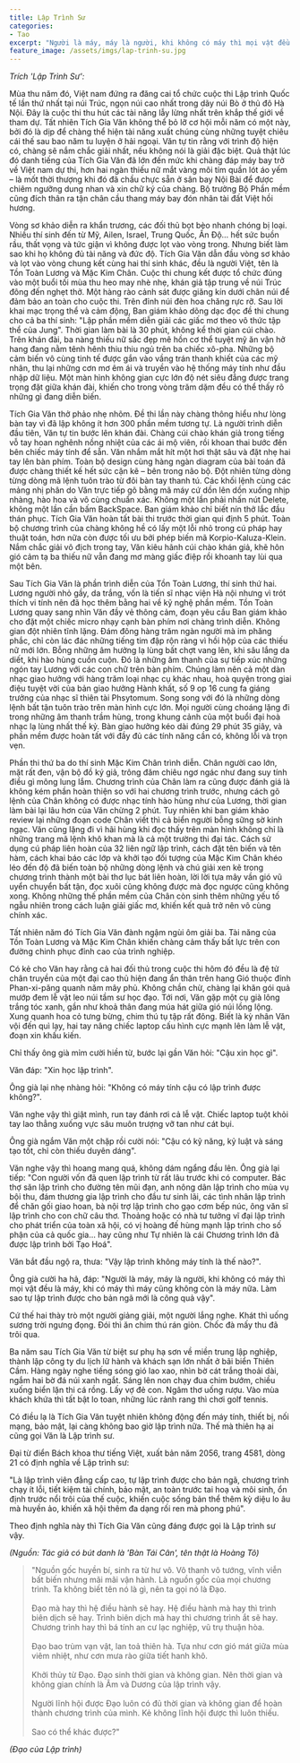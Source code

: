 ```yaml
---
title: Lập Trình Sư
categories:
- Tao
excerpt: "Người là máy, máy là người, khi không có máy thì mọi vật đều là máy, khi có máy thì máy cũng không còn là máy nữa. Làm sao tự lập trình được cho bản ngã mới là công quả vậy."
feature_image: /assets/imgs/lap-trinh-su.jpg
---
```


_Trích 'Lập Trình Sư':_

Mùa thu năm đó, Việt nam đứng ra đăng cai tổ chức cuộc thi Lập trình Quốc tế lần thứ nhất tại núi Trúc, ngọn núi cao nhất trong dãy núi Bò ở thủ đô Hà Nội. Đây là cuộc thi thu hút các tài năng lẫy lừng nhất trên khắp thế giới về tham dự. Tất nhiên Tích Gia Văn không thể bỏ lỡ cơ hội mỗi năm có một này, bởi đó là dịp để chàng thể hiện tài năng xuất chúng cùng những tuyệt chiêu cái thế sau bao năm tu luyện ở hải ngoại. Văn tự tin rằng với trình độ hiện có, chàng sẽ nắm chắc giải nhất, nếu không nói là giải đặc biệt. Quả thật lúc đó danh tiếng của Tích Gia Văn đã lớn đến mức khi chàng đáp máy bay trở về Việt nam dự thi, hơn hai ngàn thiếu nữ mắt vàng môi tím quần lót áo yếm – là mốt thời thượng khi đó đã chầu chực sẵn ở sân bay Nội Bài để được chiêm ngưỡng dung nhan và xin chữ ký của chàng. Bộ trưởng Bộ Phần mềm cũng đích thân ra tận chân cầu thang máy bay đón nhân tài đất Việt hồi hương.

Vòng sơ khảo diễn ra khẩn trương, các đối thủ bọt bèo nhanh chóng bị loại. Nhiều thí sinh đến từ Mỹ, Ailen, Israel, Trung Quốc, Ấn Độ… hết sức buồn rầu, thất vọng và tức giận vì không được lọt vào vòng trong. Nhưng biết làm sao khi họ không đủ tài năng và đức độ. Tích Gia Văn dẫn đầu vòng sơ khảo và lọt vào vòng chung kết cùng hai thí sinh khác, đều là người Việt, tên là Tồn Toàn Lương và Mặc Kim Chân. Cuộc thi chung kết được tổ chức đúng vào một buổi tối mùa thu heo may nhè nhẹ, khán giả tập trung về núi Trúc đông đến nghẹt thở. Một hàng rào cảnh sát được giăng kín dưới chân núi để đảm bảo an toàn cho cuộc thi. Trên đỉnh núi đèn hoa chăng rực rỡ. Sau lời khai mạc trọng thể và cảm động, Ban giám khảo dõng dạc đọc đề thi chung cho cả ba thí sinh: "Lập phần mềm diễn giải các giấc mơ theo vô thức tập thể của Jung". Thời gian làm bài là 30 phút, không kể thời gian cúi chào. Trên khán đài, ba nàng thiếu nữ sắc đẹp mê hồn cơ thể tuyệt mỹ ăn vận hở hang đang nằm tênh hênh thiu thiu ngủ trên ba chiếc xô-pha. Những bộ cảm biến vô cùng tinh tế được gắn vào vầng trán thanh khiết của các mỹ nhân, thu lại những cơn mơ êm ái và truyền vào hệ thống máy tính như đầu nhập dữ liệu. Một màn hình không gian cực lớn độ nét siêu đẳng được trang trọng đặt giữa khán đài, khiến cho trong vòng trăm dặm đều có thể thấy rõ những gì đang diễn biến.

Tích Gia Văn thở phảo nhẹ nhõm. Đề thi lần này chàng thông hiểu như lòng bàn tay vì đã lập không ít hơn 300 phần mềm tương tự. Là người trình diễn đầu tiên, Văn tự tin bước lên khán đài. Chàng cúi chào khán giả trong tiếng vỗ tay hoan nghênh nồng nhiệt của các ái mộ viên, rồi khoan thai bước đến bên chiếc máy tính để sẵn. Văn nhắm mắt hít một hơi thật sâu và đặt nhẹ hai tay lên bàn phím. Toàn bộ design cùng hàng ngàn diagram của bài toán đã được chàng thiết kế hết sức cặn kẽ – bên trong não bộ. Đột nhiên từng dòng từng dòng mã lệnh tuôn trào từ đôi bàn tay thanh tú. Các khối lệnh cùng các mảng nhị phân do Văn trực tiếp gõ bằng mã máy cứ dồn lên dồn xuống nhịp nhàng, hào hoa và vô cùng chuẩn xác. Không một lần phải nhấn nút Delete, không một lần cần bấm BackSpace. Ban giám khảo chỉ biết nín thở lắc đầu thán phục. Tích Gia Văn hoàn tất bài thi trước thời gian qui định 5 phút. Toàn bộ chương trình của chàng không hề có lấy một lỗi nhỏ trong cú pháp hay thuật toán, hơn nữa còn được tối ưu bởi phép biến mã Korpio-Kaluza-Klein. Nắm chắc giải vô địch trong tay, Văn kiêu hãnh cúi chào khán giả, khẽ hôn gió cảm tạ ba thiếu nữ vẫn đang mơ màng giấc điệp rồi khoanh tay lùi qua một bên.

Sau Tích Gia Văn là phần trình diễn của Tồn Toàn Lương, thí sinh thứ hai. Lương người nhỏ gầy, da trắng, vốn là tiến sĩ nhạc viện Hà nội nhưng vì trót thích vi tính nên đã học thêm bằng hai về kỹ nghệ phần mềm. Tồn Toàn Lương quay sang nhìn Văn đầy vẻ thông cảm, đoạn yêu cầu Ban giám khảo cho đặt một chiếc micro nhạy cạnh bàn phím nơi chàng trình diễn. Không gian đột nhiên tĩnh lặng. Đám đông hàng trăm ngàn người mà im phăng phắc, chỉ còn lác đác những tiếng tim đập rộn ràng vì hồi hộp của các thiếu nữ mới lớn. Bỗng những âm hưởng lạ lùng bất chợt vang lên, khi sâu lắng da diết, khi hào hùng cuồn cuộn. Đó là những âm thanh của sự tiếp xúc những ngón tay Lương với các con chữ trên bàn phím. Chúng làm nên cả một dàn nhạc giao hưởng với hàng trăm loại nhạc cụ khác nhau, hoà quyện trong giai điệu tuyệt vời của bản giao hưởng Hành khất, số 9 op 16 cung fa giáng trưởng của nhạc sĩ thiên tài Phsytomum. Song song với đó là những dòng lệnh bất tận tuôn trào trên màn hình cực lớn. Mọi người cùng choáng lặng đi trong những âm thanh trầm hùng, trong khung cảnh của một buổi đại hoà nhạc lạ lùng nhất thế kỷ. Bàn giao hưởng kéo dài đúng 29 phút 35 giây, và phần mềm được hoàn tất với đầy đủ các tính năng cần có, không lỗi và trọn vẹn.

Phần thi thứ ba do thí sinh Mặc Kim Chân trình diễn. Chân người cao lớn, mặt rất đen, vận bộ đồ ký giả, trông đăm chiêu ngơ ngác như đang suy tính điều gì mông lung lắm. Chương trình của Chân làm ra cũng được đánh giá là không kém phần hoàn thiện so với hai chương trình trước, nhưng cách gõ lệnh của Chân không có được nhạc tính hào hùng như của Lương, thời gian làm bài lại lâu hơn của Văn chừng 2 phút. Tuy nhiên khi ban giám khảo review lại những đoạn code Chân viết thì cả biển người bỗng sững sờ kinh ngạc. Văn cũng lặng đi vì hãi hùng khi đọc thấy trên màn hình không chỉ là những trang mã lệnh khô khan mà là cả một trường thi đại tác. Cách sử dụng cú pháp liên hoàn của 32 liên ngữ lập trình, cách đặt tên biến và tên hàm, cách khai báo các lớp và khởi tạo đối tượng của Mặc Kim Chân khéo léo đến độ đã biến toàn bộ những dòng lệnh và chú giải xen kẽ trong chương trình thành một bài thơ lục bát liên hoàn, lời lời tựa mây vần gió vũ uyển chuyển bất tận, đọc xuôi cũng không được mà đọc ngược cũng không xong. Không những thế phần mềm của Chân còn sinh thêm những yếu tố ngẫu nhiên trong cách luận giải giấc mơ, khiến kết quả trở nên vô cùng chính xác.

Tất nhiên năm đó Tích Gia Văn đành ngậm ngùi ôm giải ba. Tài năng của Tồn Toàn Lương và Mặc Kim Chân khiến chàng cảm thấy bất lực trên con đường chinh phục đỉnh cao của trình nghiệp.

Có kẻ cho Văn hay rằng cả hai đối thủ trong cuộc thi hôm đó đều là đệ tử chân truyền của một đại cao thủ hiện đang ẩn thân trên hang Gió thuộc đỉnh Phan-xi-păng quanh năm mây phủ. Không chần chừ, chàng lại khăn gói quả mướp đem lễ vật leo núi tầm sư học đạo. Tới nơi, Văn gặp một cụ già lông trắng tóc xanh, gần như khoả thân đang múa hát giữa gió núi lồng lộng. Xung quanh hoa cỏ tưng bừng, chim thú tụ tập rất đông. Biết là kỳ nhân Văn vội đến quì lạy, hai tay nâng chiếc laptop cấu hình cực mạnh lên làm lễ vật, đoạn xin khấu kiến.

Chỉ thấy ông già mỉm cười hiền từ, bước lại gần Văn hỏi: "Cậu xin học gì".

Văn đáp: "Xin học lập trình".

Ông già lại nhẹ nhàng hỏi: "Không có máy tính cậu có lập trình được không?".

Văn nghe vậy thì giật mình, run tay đánh rơi cả lễ vật. Chiếc laptop tuột khỏi tay lao thẳng xuống vực sâu muôn trượng vỡ tan như cát bụi.

Ông già ngắm Văn một chặp rồi cười nói: "Cậu có kỹ năng, kỷ luật và sáng tạo tốt, chỉ còn thiếu duyên dáng".

Văn nghe vậy thì hoang mang quá, không dám ngẩng đầu lên. Ông già lại tiếp: "Con người vốn đã quen lập trình từ rất lâu trước khi có computer. Bác thợ săn lập trình cho đường tên mũi đạn, anh nông dân lập trình cho mùa vụ bội thu, đám thương gia lập trình cho đầu tư sinh lãi, các tình nhân lập trình để chăn gối giao hoan, bà nội trợ lập trình cho gạo cơm bếp núc, ông văn sĩ lập trình cho con chữ câu thơ. Thoảng hoặc có nhà tư tưởng vĩ đại lập trình cho phát triển của toàn xã hội, có vị hoàng đế hùng mạnh lập trình cho số phận của cả quốc gia… hay cũng như Tự nhiên là cái Chương trình lớn đã được lập trình bởi Tạo Hoá".

Văn bắt đầu ngộ ra, thưa: "Vậy lập trình không máy tính là thế nào?".

Ông già cười ha hả, đáp: "Người là máy, máy là người, khi không có máy thì mọi vật đều là máy, khi có máy thì máy cũng không còn là máy nữa. Làm sao tự lập trình được cho bản ngã mới là công quả vậy".

Cứ thế hai thày trò một người giảng giải, một người lắng nghe. Khát thì uống sương trời ngưng đọng. Đói thì ăn chim thú rán giòn. Chốc đà mấy thu đã trôi qua.

Ba năm sau Tích Gia Văn từ biệt sư phụ hạ sơn về miền trung lập nghiệp, thành lập công ty du lịch lữ hành và khách sạn lớn nhất ở bãi biển Thiên Cầm. Hàng ngày nghe tiếng sóng gió lao xao, nhìn bờ cát trắng thoải dài, ngắm hai bờ đá núi xanh ngắt. Sáng lên non chạy đua chim bướm, chiều xuống biển lặn thi cá rồng. Lấy vợ đẻ con. Ngâm thơ uống rượu. Vào mùa khách khứa thì tất bật lo toan, những lúc rảnh rang thì chơi golf tennis.

Có điều lạ là Tích Gia Văn tuyệt nhiên không động đến máy tính, thiết bị, nối mạng, bảo mật, lại càng không bao giờ lập trình nữa. Thế mà thiên hạ ai cũng gọi Văn là Lập trình sư.

Đại từ điển Bách khoa thư tiếng Việt, xuất bản năm 2056, trang 4581, dòng 21 có định nghĩa về Lập trình sư:

"Là lập trình viên đẳng cấp cao, tự lập trình được cho bản ngã, chương trình chạy ít lỗi, tiết kiệm tài chính, bảo mật, an toàn trước tai hoạ và môi sinh, ổn định trước nổi trôi của thế cuộc, khiến cuộc sống bản thể thêm kỳ diệu lo âu mà huyền ảo, khiến xã hội thêm đa dạng rối ren mà phong phú".

Theo định nghĩa này thì Tích Gia Văn cũng đáng được gọi là Lập trình sư vậy.

_(Nguồn: Tác giả có bút danh là 'Bàn Tái Cân', tên thật là Hoàng Tô)_

> "Nguồn gốc huyền bí, sinh ra từ hư vô. Vô thanh vô tướng, vĩnh viễn bất biến nhưng mãi mãi vận hành. Là nguồn gốc của mọi chương trình. Ta không biết tên nó là gì, nên ta gọi nó là Đạo.
<br><br>
Đạo mà hay thì hệ điều hành sẽ hay. Hệ điều hành mà hay thì trình biên dịch sẽ hay. Trình biên dịch mà hay thì chương trình ắt sẽ hay. Chương trình hay thì bá tính an cư lạc nghiệp, vũ trụ thuận hòa.
<br><br>
Đạo bao trùm vạn vật, lan toả thiên hà. Tựa như cơn gió mát giữa mùa viêm nhiệt, như cơn mưa rào giữa tiết hanh khô.
<br><br>
Khởi thủy từ Đạo. Đạo sinh thời gian và không gian. Nên thời gian và không gian chính là Âm và Dương của lập trình vậy.
<br><br>
Người lĩnh hội được Đạo luôn có đủ thời gian và không gian để hoàn thành chương trình của mình. Kẻ không lĩnh hội được thì luôn thiếu.
<br><br>
Sao có thể khác được?"

_(Đạo của Lập trình)_